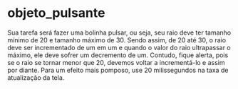# objeto_pulsante
Sua tarefa será fazer uma bolinha pulsar, ou seja, seu raio deve ter tamanho mínimo de 20 e tamanho máximo de 30. Sendo assim, de 20 até 30, o raio deve ser incrementado de um em um e quando o valor do raio ultrapassar o máximo, ele deve sofrer um decremento de um. Contudo, fique alerta, pois se o raio se tornar menor que 20, devemos voltar a incrementá-lo e assim por diante. Para um efeito mais pomposo, use 20 milissegundos na taxa de atualização da tela.
